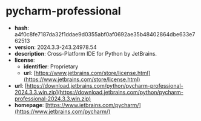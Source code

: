 # pycharm-professional

- **hash**: a4f0c8fe7187da32f1ddae9d0355abf0af0692ae35b48402864dbe633e762513
- **version**: 2024.3.3-243.24978.54
- **description**: Cross-Platform IDE for Python by JetBrains.
- **license**:
  - **identifier**: Proprietary
  - **url**: [https://www.jetbrains.com/store/license.html](https://www.jetbrains.com/store/license.html)
- **url**: [https://download.jetbrains.com/python/pycharm-professional-2024.3.3.win.zip](https://download.jetbrains.com/python/pycharm-professional-2024.3.3.win.zip)
- **homepage**: [https://www.jetbrains.com/pycharm/](https://www.jetbrains.com/pycharm/)

